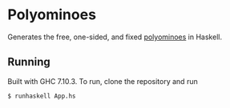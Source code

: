 
# Polyominoes

Generates the free, one-sided, and fixed [polyominoes](https://en.wikipedia.org/wiki/Polyomino)
in Haskell.

## Running

Built with GHC 7.10.3. To run, clone the repository and run

```
$ runhaskell App.hs
```
